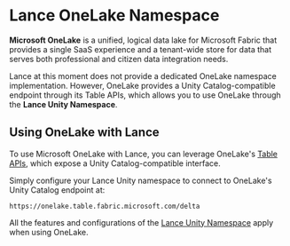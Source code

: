 # Lance OneLake Namespace

**Microsoft OneLake** is a unified, logical data lake for Microsoft Fabric that provides a single SaaS experience and a tenant-wide store for data that serves both professional and citizen data integration needs.

Lance at this moment does not provide a dedicated OneLake namespace implementation.
However, OneLake provides a Unity Catalog-compatible endpoint through its Table APIs,
which allows you to use OneLake through the **Lance Unity Namespace**.

## Using OneLake with Lance

To use Microsoft OneLake with Lance, you can leverage OneLake's [Table APIs](https://learn.microsoft.com/en-us/fabric/onelake/table-apis/onelake-table-apis#delta-lake-rest-api-operations-on-onelake),
which expose a Unity Catalog-compatible interface.

Simply configure your Lance Unity namespace to connect to OneLake's Unity Catalog endpoint at:

```
https://onelake.table.fabric.microsoft.com/delta
```

All the features and configurations of the [Lance Unity Namespace](unity.md) apply when using OneLake.
